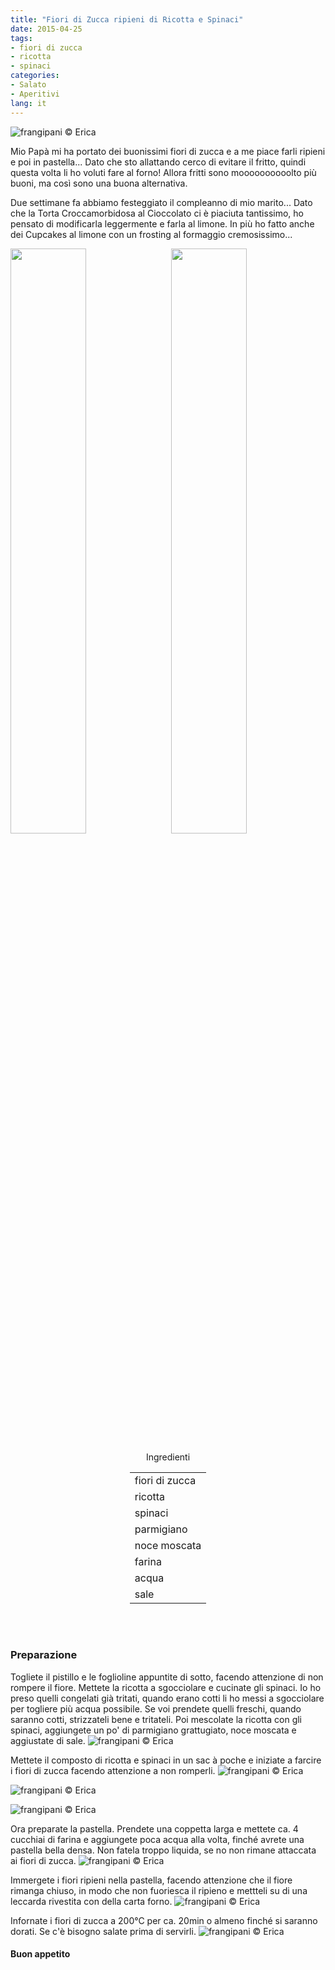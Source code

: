 ```yaml
---
title: "Fiori di Zucca ripieni di Ricotta e Spinaci"
date: 2015-04-25
tags:
- fiori di zucca
- ricotta
- spinaci
categories:
- Salato
- Aperitivi
lang: it
---
```

![](../2015-04-25-fiori-di-zucca-ripieni-di-ricotta-e-spinaci/header.jpg "frangipani © Erica")

Mio Papà mi ha portato dei buonissimi fiori di zucca e a me piace farli ripieni e poi in pastella... Dato che sto allattando cerco di evitare il fritto, quindi questa volta li ho voluti fare al forno! Allora fritti sono moooooooooolto più buoni, ma così sono una buona alternativa.

Due settimane fa abbiamo festeggiato il compleanno di mio marito... Dato che la Torta Croccamorbidosa al Cioccolato ci è piaciuta tantissimo, ho pensato di modificarla leggermente e farla al limone. In più ho fatto anche dei Cupcakes al limone con un frosting al formaggio cremosissimo...
<p>
  <div style="width: 100%; margin-bottom: 0">
    <img style="float: left; width: 49%; margin-right: 1%" src="../2015-04-25-fiori-di-zucca-ripieni-di-ricotta-e-spinaci/ccadri.jpg" alt="" title="frangipani © Erica" />
    <img style="float: left; width: 49%; margin-left: 1%" src="../2015-04-25-fiori-di-zucca-ripieni-di-ricotta-e-spinaci/tortaadri.jpg" alt="" title="frangipani © Erica" />
    <div style="clear: both"></div>
  </div>
</p>

<div id="wrapper" style="text-align: center">
  <div id="yourdiv" style="display: inline-block;">
    <div class="ingredients">
      <div class="ingredients-title">Ingredienti</div>
      <table>
        <tbody>
          <tr>
            <td>fiori di zucca</td>
          </tr>
          <tr>
            <td>ricotta</td>
          </tr>
          <tr>
            <td>spinaci</td>
          </tr>
          <tr>
            <td>parmigiano</td>
          </tr>
          <tr>
            <td>noce moscata</td>
          </tr>
          <tr>
            <td>farina</td>
          </tr>
          <tr>
            <td>acqua</td>
          </tr>
          <tr>
            <td>sale</td>
          </tr>
        </tbody>
      </table>
      <br></br>
    </div>
  </div>
</div>

<h3>
  <font color="grey">
    <i class="fa-solid fa-gears"></i>
  </font> Preparazione
</h3>

Togliete il pistillo e le foglioline appuntite di sotto, facendo attenzione di non rompere il fiore. Mettete la ricotta a sgocciolare e cucinate gli spinaci. Io ho preso quelli congelati già tritati, quando erano cotti li ho messi a sgocciolare per togliere più acqua possibile. Se voi prendete quelli freschi, quando saranno cotti, strizzateli bene e tritateli. Poi mescolate la ricotta con gli spinaci, aggiungete un po' di parmigiano grattugiato, noce moscata e aggiustate di sale.
![](../2015-04-25-fiori-di-zucca-ripieni-di-ricotta-e-spinaci/ricottaspinaci.jpg "frangipani © Erica")

Mettete il composto di ricotta e spinaci in un sac à poche e iniziate a farcire i fiori di zucca facendo attenzione a non romperli.
![](../2015-04-25-fiori-di-zucca-ripieni-di-ricotta-e-spinaci/farcire.jpg "frangipani © Erica")

![](../2015-04-25-fiori-di-zucca-ripieni-di-ricotta-e-spinaci/farciti1.jpg "frangipani © Erica")

![](../2015-04-25-fiori-di-zucca-ripieni-di-ricotta-e-spinaci/farciti2.jpg "frangipani © Erica")

Ora preparate la pastella. Prendete una coppetta larga e mettete ca. 4 cucchiai di farina e aggiungete poca acqua alla volta, finché avrete una pastella bella densa. Non fatela troppo liquida, se no non rimane attaccata ai fiori di zucca.
![](../2015-04-25-fiori-di-zucca-ripieni-di-ricotta-e-spinaci/pastella.jpg "frangipani © Erica")

Immergete i fiori ripieni nella pastella, facendo attenzione che il fiore rimanga chiuso, in modo che non fuoriesca il ripieno e mettteli su di una leccarda rivestita con della carta forno. 
![](../2015-04-25-fiori-di-zucca-ripieni-di-ricotta-e-spinaci/teglia.jpg "frangipani © Erica")

Infornate i fiori di zucca a 200°C per ca. 20min o almeno finché si saranno dorati. Se c'è bisogno salate prima di servirli.
![](../2015-04-25-fiori-di-zucca-ripieni-di-ricotta-e-spinaci/risultato.jpg "frangipani © Erica")

<h4>Buon appetito
  <font color="red">
    <i class="fa-regular fa-face-smile"></i>
  </font>
</h4>